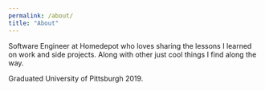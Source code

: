 ```yaml
---
permalink: /about/
title: "About"
---
```


Software Engineer at Homedepot who loves sharing the lessons I learned on work and side projects. Along with other just cool things I find along the way.

Graduated University of Pittsburgh 2019.